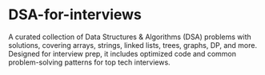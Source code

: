 # DSA-for-interviews
A curated collection of Data Structures &amp; Algorithms (DSA) problems with solutions, covering arrays, strings, linked lists, trees, graphs, DP, and more. Designed for interview prep, it includes optimized code and common problem-solving patterns for top tech interviews.
